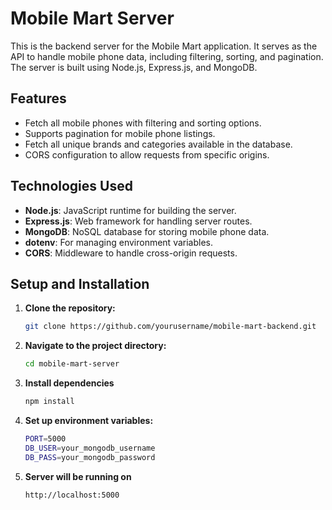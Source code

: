 # Mobile Mart Server

This is the backend server for the Mobile Mart application. It serves as the API to handle mobile phone data, including filtering, sorting, and pagination. The server is built using Node.js, Express.js, and MongoDB.

## Features

- Fetch all mobile phones with filtering and sorting options.
- Supports pagination for mobile phone listings.
- Fetch all unique brands and categories available in the database.
- CORS configuration to allow requests from specific origins.

## Technologies Used

- **Node.js**: JavaScript runtime for building the server.
- **Express.js**: Web framework for handling server routes.
- **MongoDB**: NoSQL database for storing mobile phone data.
- **dotenv**: For managing environment variables.
- **CORS**: Middleware to handle cross-origin requests.

## Setup and Installation

1. **Clone the repository:**

   ```bash
   git clone https://github.com/yourusername/mobile-mart-backend.git
   ```

2. **Navigate to the project directory:**

   ```bash
   cd mobile-mart-server
   ```

3. **Install dependencies**

   ```bash
   npm install
   ```

4. **Set up environment variables:**

   ```bash
   PORT=5000
   DB_USER=your_mongodb_username
   DB_PASS=your_mongodb_password
   ```

5. **Server will be running on**
   ```bash
   http://localhost:5000
   ```
